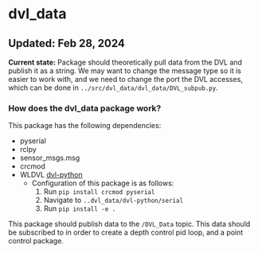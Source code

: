 # dvl_data 
Updated: Feb 28, 2024
---
**Current state:** Package should theoretically pull data from the DVL and publish it as a string. We may want to change the message type so it is easier to work with, and we need to change the port the DVL accesses, which can be done in `../src/dvl_data/dvl_data/DVL_subpub.py`.

### How does the dvl_data package work?
This package has the following dependencies:
- pyserial
- rclpy
- sensor_msgs.msg
- crcmod
- WLDVL [dvl-python](https://github.com/waterlinked/dvl-python)
    - Configuration of this package is as follows:
        1. Run `pip install crcmod pyserial`
        2. Navigate to `..dvl_data/dvl-python/serial`
        3. Run `pip install -e .`

This package should publish data to the `/DVL_Data` topic. This data should be subscribed to in order to create a depth control pid loop, and a point control package.


